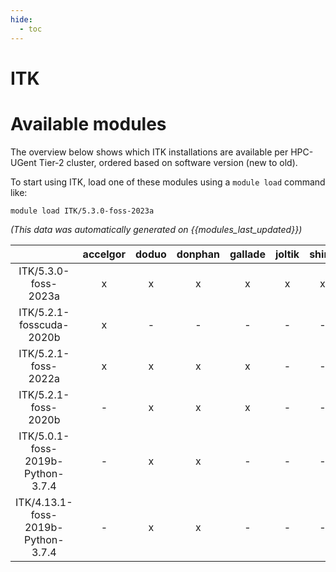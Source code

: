 ```yaml
---
hide:
  - toc
---
```


ITK
===

# Available modules


The overview below shows which ITK installations are available per HPC-UGent Tier-2 cluster, ordered based on software version (new to old).

To start using ITK, load one of these modules using a `module load` command like:

```shell
module load ITK/5.3.0-foss-2023a
```

*(This data was automatically generated on {{modules_last_updated}})*  

| |accelgor|doduo|donphan|gallade|joltik|shinx|skitty|
| :---: | :---: | :---: | :---: | :---: | :---: | :---: | :---: |
|ITK/5.3.0-foss-2023a|x|x|x|x|x|x|x|
|ITK/5.2.1-fosscuda-2020b|x|-|-|-|-|-|-|
|ITK/5.2.1-foss-2022a|x|x|x|x|-|-|-|
|ITK/5.2.1-foss-2020b|-|x|x|x|-|-|-|
|ITK/5.0.1-foss-2019b-Python-3.7.4|-|x|x|-|-|-|-|
|ITK/4.13.1-foss-2019b-Python-3.7.4|-|x|x|-|-|-|-|
